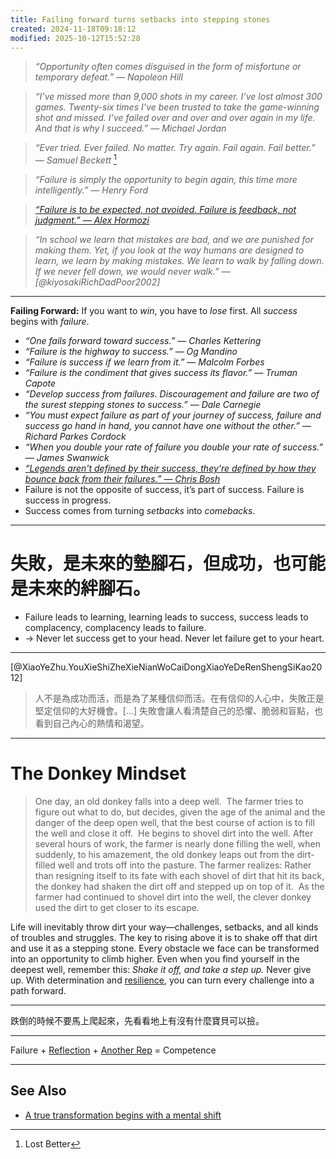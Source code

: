 ```yaml
---
title: Failing forward turns setbacks into stepping stones
created: 2024-11-18T09:18:12
modified: 2025-10-12T15:52:28
---
```


> _“Opportunity often comes disguised in the form of misfortune or temporary defeat.” — Napoleon Hill_

> _“I’ve missed more than 9,000 shots in my career. I’ve lost almost 300 games. Twenty-six times I’ve been trusted to take the game-winning shot and missed. I’ve failed over and over and over again in my life. And that is why I succeed.” — Michael Jordan_

> _“Ever tried. Ever failed. No matter. Try again. Fail again. Fail better.” — Samuel Beckett_ [^1]

> _“Failure is simply the opportunity to begin again, this time more intelligently.” — Henry Ford_

> _[“Failure is to be expected, not avoided. Failure is feedback, not judgment.” — Alex Hormozi](https://www.linkedin.com/posts/alexhormozi_10-truths-i-live-by-1-skills-stack-on-activity-7057390440928432128-SgO9/)_

> _“In school we learn that mistakes are bad, and we are punished for making them. Yet, if you look at the way humans are designed to learn, we learn by making mistakes. We learn to walk by falling down. If we never fell down, we would never walk.” — [@kiyosakiRichDadPoor2002]_

---

**Failing Forward:** If you want to _win_, you have to _lose_ first. All _success_ begins with _failure_.

* _“One fails forward toward success.” — Charles Kettering_
* _“Failure is the highway to success.” — Og Mandino_
* _“Failure is success if we learn from it.” — Malcolm Forbes_
* _“Failure is the condiment that gives success its flavor.” — Truman Capote_
* _“Develop success from failures. Discouragement and failure are two of the surest stepping stones to success.” — Dale Carnegie_
* _“You must expect failure as part of your journey of success, failure and success go hand in hand, you cannot have one without the other.” — Richard Parkes Cordock_
* _“When you double your rate of failure you double your rate of success.” — James Swanwick_
* _[“Legends aren't defined by their success, they're defined by how they bounce back from their failures.” — Chris Bosh](https://www.imdb.com/title/tt21837726/)_
* Failure is not the opposite of success, it’s part of success. Failure is success in progress.
* Success comes from turning _setbacks_ into _comebacks_.

---

# 失敗，是未來的墊腳石，但成功，也可能是未來的絆腳石。

* Failure leads to learning, learning leads to success, success leads to complacency, complacency leads to failure.
* → Never let success get to your head. Never let failure get to your heart.

---

[@XiaoYeZhu.YouXieShiZheXieNianWoCaiDongXiaoYeDeRenShengSiKao2012]

> 人不是為成功而活，而是為了某種信仰而活。在有信仰的人心中，失敗正是堅定信仰的大好機會。[…] 失敗會讓人看清楚自己的恐懼、脆弱和盲點，也看到自己內心的熱情和渴望。

---

# The Donkey Mindset

> One day, an old donkey falls into a deep well.
> ​
> The farmer tries to figure out what to do, but decides, given the age of the animal and the danger of the deep open well, that the best course of action is to fill the well and close it off.
> ​
> He begins to shovel dirt into the well. After several hours of work, the farmer is nearly done filling the well, when suddenly, to his amazement, the old donkey leaps out from the dirt-filled well and trots off into the pasture.
> The farmer realizes: Rather than resigning itself to its fate with each shovel of dirt that hit its back, the donkey had shaken the dirt off and stepped up on top of it.
> ​
> As the farmer had continued to shovel dirt into the well, the clever donkey used the dirt to get closer to its escape.

Life will inevitably throw dirt your way—challenges, setbacks, and all kinds of troubles and struggles. The key to rising above it is to shake off that dirt and use it as a stepping stone. Every obstacle we face can be transformed into an opportunity to climb higher. Even when you find yourself in the deepest well, remember this: _Shake it off, and take a step up._ Never give up. With determination and [resilience](resilience.md), you can turn every challenge into a path forward.

---

跌倒的時候不要馬上爬起來，先看看地上有沒有什麼寶貝可以撿。

---

Failure + [Reflection](reflect-and-review.md) + [Another Rep](Deliberate%20Practice.md) = Competence

---

## See Also

* [A true transformation begins with a mental shift](a-true-transformation-begins-with-a-mental-shift.md)

[^1]: Lost Better
